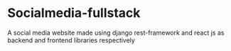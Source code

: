# Socialmedia-fullstack
A social media website made using django rest-framework and react js as backend and frontend libraries respectively
